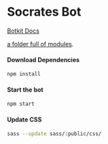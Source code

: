 # Socrates Bot

[Botkit Docs](https://botkit.ai/docs/v4)

[a folder full of modules](https://botkit.ai/docs/v4/core.html#organize-your-bot-code). 

#### Download Dependencies

```bash
npm install
```


#### Start the bot

```bash
npm start
```

#### Update CSS

```bash
sass --update sass/:public/css/
```
